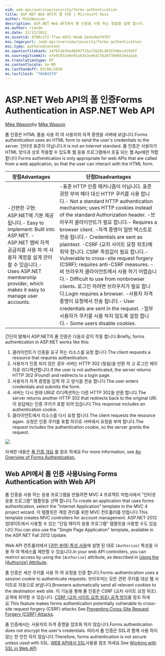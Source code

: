 ```yaml
---
uid: web-api/overview/security/forms-authentication
title: ASP.NET Web API의 폼 인증 | Microsoft Docs
author: MikeWasson
description: ASP.NET Web API에서 폼 인증을 사용 하는 방법을 설명 합니다.
ms.author: riande
ms.date: 12/12/2012
ms.assetid: 9f06c1f2-ffaa-4831-94a0-2e4a3befdf07
msc.legacyurl: /web-api/overview/security/forms-authentication
msc.type: authoredcontent
ms.openlocfilehash: 147bfab76e48497f35a72b28cd935f40ec4193bf
ms.sourcegitcommit: e7e91932a6e91a63e2e46417626f39d6b244a3ab
ms.translationtype: MT
ms.contentlocale: ko-KR
ms.lasthandoff: 03/06/2020
ms.locfileid: "78484379"
---
```

# <a name="forms-authentication-in-aspnet-web-api"></a><span data-ttu-id="f206b-103">ASP.NET Web API의 폼 인증</span><span class="sxs-lookup"><span data-stu-id="f206b-103">Forms Authentication in ASP.NET Web API</span></span>

<span data-ttu-id="f206b-104">[Mike Wasson](https://github.com/MikeWasson)</span><span class="sxs-lookup"><span data-stu-id="f206b-104">by [Mike Wasson](https://github.com/MikeWasson)</span></span>

<span data-ttu-id="f206b-105">폼 인증은 HTML 폼을 사용 하 여 사용자의 자격 증명을 서버에 보냅니다.</span><span class="sxs-lookup"><span data-stu-id="f206b-105">Forms authentication uses an HTML form to send the user's credentials to the server.</span></span> <span data-ttu-id="f206b-106">인터넷 표준이 아닙니다.</span><span class="sxs-lookup"><span data-stu-id="f206b-106">It is not an Internet standard.</span></span> <span data-ttu-id="f206b-107">폼 인증은 사용자가 HTML 양식과 상호 작용할 수 있도록 웹 응용 프로그램에서 호출 되는 웹 Api에만 적합 합니다.</span><span class="sxs-lookup"><span data-stu-id="f206b-107">Forms authentication is only appropriate for web APIs that are called from a web application, so that the user can interact with the HTML form.</span></span>

| <span data-ttu-id="f206b-108">장점</span><span class="sxs-lookup"><span data-stu-id="f206b-108">Advantages</span></span> | <span data-ttu-id="f206b-109">단점</span><span class="sxs-lookup"><span data-stu-id="f206b-109">Disadvantages</span></span> |
| --- | --- |
| <span data-ttu-id="f206b-110">-간편한 구현: ASP.NET에 기본 제공 됩니다.</span><span class="sxs-lookup"><span data-stu-id="f206b-110">- Easy to implement: Built into ASP.NET.</span></span> <span data-ttu-id="f206b-111">-ASP.NET 멤버 자격 공급자를 사용 하 여 사용자 계정을 쉽게 관리할 수 있습니다.</span><span class="sxs-lookup"><span data-stu-id="f206b-111">- Uses ASP.NET membership provider, which makes it easy to manage user accounts.</span></span> | <span data-ttu-id="f206b-112">-표준 HTTP 인증 메커니즘이 아닙니다. 표준 권한 부여 헤더 대신 HTTP 쿠키를 사용 합니다.</span><span class="sxs-lookup"><span data-stu-id="f206b-112">- Not a standard HTTP authentication mechanism; uses HTTP cookies instead of the standard Authorization header.</span></span> <span data-ttu-id="f206b-113">-브라우저 클라이언트가 필요 합니다.</span><span class="sxs-lookup"><span data-stu-id="f206b-113">- Requires a browser client.</span></span> <span data-ttu-id="f206b-114">-자격 증명이 일반 텍스트로 전송 됩니다.</span><span class="sxs-lookup"><span data-stu-id="f206b-114">- Credentials are sent as plaintext.</span></span> <span data-ttu-id="f206b-115">-CSRF (교차 사이트 요청 위조)에 취약 합니다. CSRF 측정값이 필요 합니다.</span><span class="sxs-lookup"><span data-stu-id="f206b-115">- Vulnerable to cross-site request forgery (CSRF); requires anti-CSRF measures.</span></span> <span data-ttu-id="f206b-116">-비 브라우저 클라이언트에서 사용 하기 어렵습니다.</span><span class="sxs-lookup"><span data-stu-id="f206b-116">- Difficult to use from nonbrowser clients.</span></span> <span data-ttu-id="f206b-117">로그인 하려면 브라우저가 필요 합니다.</span><span class="sxs-lookup"><span data-stu-id="f206b-117">Login requires a browser.</span></span> <span data-ttu-id="f206b-118">-사용자 자격 증명이 요청에서 전송 됩니다.</span><span class="sxs-lookup"><span data-stu-id="f206b-118">- User credentials are sent in the request.</span></span> <span data-ttu-id="f206b-119">-일부 사용자가 쿠키를 사용 하지 않도록 설정 합니다.</span><span class="sxs-lookup"><span data-stu-id="f206b-119">- Some users disable cookies.</span></span> |

<span data-ttu-id="f206b-120">간단히 말해서 ASP.NET의 폼 인증은 다음과 같이 작동 합니다.</span><span class="sxs-lookup"><span data-stu-id="f206b-120">Briefly, forms authentication in ASP.NET works like this:</span></span>

1. <span data-ttu-id="f206b-121">클라이언트가 인증을 요구 하는 리소스를 요청 합니다.</span><span class="sxs-lookup"><span data-stu-id="f206b-121">The client requests a resource that requires authentication.</span></span>
2. <span data-ttu-id="f206b-122">사용자가 인증 되지 않은 경우 서버는 HTTP 302 (찾음)을 반환 하 고 로그인 페이지로 리디렉션합니다.</span><span class="sxs-lookup"><span data-stu-id="f206b-122">If the user is not authenticated, the server returns HTTP 302 (Found) and redirects to a login page.</span></span>
3. <span data-ttu-id="f206b-123">사용자가 자격 증명을 입력 하 고 양식을 전송 합니다.</span><span class="sxs-lookup"><span data-stu-id="f206b-123">The user enters credentials and submits the form.</span></span>
4. <span data-ttu-id="f206b-124">서버는 다시 원래 URI로 리디렉션하는 다른 HTTP 302을 반환 합니다.</span><span class="sxs-lookup"><span data-stu-id="f206b-124">The server returns another HTTP 302 that redirects back to the original URI.</span></span> <span data-ttu-id="f206b-125">이 응답에는 인증 쿠키가 포함 되어 있습니다.</span><span class="sxs-lookup"><span data-stu-id="f206b-125">This response includes an authentication cookie.</span></span>
5. <span data-ttu-id="f206b-126">클라이언트에서 리소스를 다시 요청 합니다.</span><span class="sxs-lookup"><span data-stu-id="f206b-126">The client requests the resource again.</span></span> <span data-ttu-id="f206b-127">요청은 인증 쿠키를 포함 하므로 서버에서 요청을 부여 합니다.</span><span class="sxs-lookup"><span data-stu-id="f206b-127">The request includes the authentication cookie, so the server grants the request.</span></span>

![](forms-authentication/_static/image1.png)

<span data-ttu-id="f206b-128">자세한 내용은 [폼 인증 개요](../../../web-forms/overview/older-versions-security/introduction/an-overview-of-forms-authentication-cs.md) 를 참조 하세요.</span><span class="sxs-lookup"><span data-stu-id="f206b-128">For more information, see [An Overview of Forms Authentication.](../../../web-forms/overview/older-versions-security/introduction/an-overview-of-forms-authentication-cs.md)</span></span>

## <a name="using-forms-authentication-with-web-api"></a><span data-ttu-id="f206b-129">Web API에서 폼 인증 사용</span><span class="sxs-lookup"><span data-stu-id="f206b-129">Using Forms Authentication with Web API</span></span>

<span data-ttu-id="f206b-130">폼 인증을 사용 하는 응용 프로그램을 만들려면 MVC 4 프로젝트 마법사에서 "인터넷 응용 프로그램" 템플릿을 선택 합니다.</span><span class="sxs-lookup"><span data-stu-id="f206b-130">To create an application that uses forms authentication, select the "Internet Application" template in the MVC 4 project wizard.</span></span> <span data-ttu-id="f206b-131">이 템플릿은 계정 관리를 위한 MVC 컨트롤러를 만듭니다.</span><span class="sxs-lookup"><span data-stu-id="f206b-131">This template creates MVC controllers for account management.</span></span> <span data-ttu-id="f206b-132">ASP.NET-2012 업데이트에서 사용할 수 있는 "단일 페이지 응용 프로그램" 템플릿을 사용할 수도 있습니다.</span><span class="sxs-lookup"><span data-stu-id="f206b-132">You can also use the "Single Page Application" template, available in the ASP.NET Fall 2012 Update.</span></span>

<span data-ttu-id="f206b-133">Web API 컨트롤러에서 [[권한 부여] 특성 사용](authentication-and-authorization-in-aspnet-web-api.md#auth3)에 설명 된 대로 `[Authorize]` 특성을 사용 하 여 액세스를 제한할 수 있습니다.</span><span class="sxs-lookup"><span data-stu-id="f206b-133">In your web API controllers, you can restrict access by using the `[Authorize]` attribute, as described in [Using the [Authorize] Attribute](authentication-and-authorization-in-aspnet-web-api.md#auth3).</span></span>

<span data-ttu-id="f206b-134">폼 인증은 세션 쿠키를 사용 하 여 요청을 인증 합니다.</span><span class="sxs-lookup"><span data-stu-id="f206b-134">Forms-authentication uses a session cookie to authenticate requests.</span></span> <span data-ttu-id="f206b-135">브라우저는 모든 관련 쿠키를 대상 웹 사이트로 자동으로 보냅니다.</span><span class="sxs-lookup"><span data-stu-id="f206b-135">Browsers automatically send all relevant cookies to the destination web site.</span></span> <span data-ttu-id="f206b-136">이 기능을 통해 폼 인증은 CSRF (교차 사이트 요청 위조) 공격에 취약할 수 있습니다. [CSRF (교차 사이트 요청 위조) 공격 방지](preventing-cross-site-request-forgery-csrf-attacks.md)를 참조 하세요.</span><span class="sxs-lookup"><span data-stu-id="f206b-136">This feature makes forms authentication potentially vulnerable to cross-site request forgery (CSRF) attacks See [Preventing Cross-Site Request Forgery (CSRF) Attacks](preventing-cross-site-request-forgery-csrf-attacks.md).</span></span>

<span data-ttu-id="f206b-137">폼 인증에서는 사용자의 자격 증명을 암호화 하지 않습니다.</span><span class="sxs-lookup"><span data-stu-id="f206b-137">Forms authentication does not encrypt the user's credentials.</span></span> <span data-ttu-id="f206b-138">따라서 폼 인증은 SSL과 함께 사용 하지 않는 한 안전 하지 않습니다.</span><span class="sxs-lookup"><span data-stu-id="f206b-138">Therefore, forms authentication is not secure unless used with SSL.</span></span> <span data-ttu-id="f206b-139">[WEB API에서 SSL](working-with-ssl-in-web-api.md)사용을 참조 하세요.</span><span class="sxs-lookup"><span data-stu-id="f206b-139">See [Working with SSL in Web API](working-with-ssl-in-web-api.md).</span></span>
